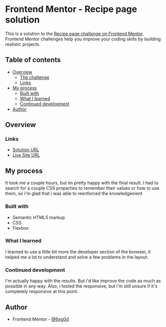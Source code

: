 # Frontend Mentor - Recipe page solution

This is a solution to the [Recipe page challenge on Frontend Mentor](https://www.frontendmentor.io/challenges/recipe-page-KiTsR8QQKm). Frontend Mentor challenges help you improve your coding skills by building realistic projects. 

## Table of contents

- [Overview](#overview)
  - [The challenge](#the-challenge)
  - [Links](#links)
- [My process](#my-process)
  - [Built with](#built-with)
  - [What I learned](#what-i-learned)
  - [Continued development](#continued-development)
- [Author](#author)

## Overview

### Links

- [Solution URL]()
- [Live Site URL](https://6xg0d.github.io/recipe-page-challenge/)

## My process

It took me a couple hours, but im pretty happy with the final result. I had to search for a couple CSS properties to remember their values or how to use them, so i'm glad that i was able to reenforced the knowledgement

### Built with

- Semantic HTML5 markup
- CSS
- Flexbox

### What I learned

I learned to use a little bit more the developer section of the browser, it helped me a lot to understand and solve a few problems in the layout.

### Continued development

I'm actually happy with the results. But i'd like improve the code as much as possible in any way. Also, i tested the responsive, but i'm still unsure if it's completely responsive at this point. 

## Author

- Frontend Mentor - [@6xg0d](https://www.frontendmentor.io/profile/6xg0d)
